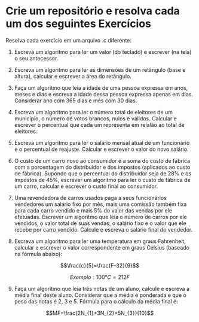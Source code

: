 # Crie um repositório e resolva cada um dos seguintes Exercícios

Resolva cada exercício em um arquivo .c diferente:

1. Escreva um algoritmo para ler um valor (do teclado) e escrever (na tela) o seu antecessor.

2. Escreva um algoritmo para ler as dimensões de um retângulo (base e altura), calcular e escrever a área do
retângulo.

3. Faça um algoritmo que leia a idade de uma pessoa expressa em anos, meses e dias e escreva a idade dessa
pessoa expressa apenas em dias. Considerar ano com 365 dias e mês com 30 dias.

4. Escreva um algoritmo para ler o número total de eleitores de um município, o número de votos brancos, nulos
e válidos. Calcular e escrever o percentual que cada um representa em relalão ao total de eleitores.

5. Escreva um algoritmo para ler o salário mensal atual de um funcionário e o percentual de reajuste. Calcular
e escrever o valor do novo salário.

6. O custo de um carro novo ao consumidor é a soma do custo de fábrica com a porcentagem do distribuidor e dos impostos (aplicados ao custo de fábrica). Supondo que o percentual do distribuidor seja de 28% e os impostos de 45%, escrever um algoritmo para ler o custo de fábrica de um carro, calcular e escrever o custo
final ao consumidor.

7. Uma revendedora de carros usados paga a seus funcionários vendedores um salário fixo por mês, mais uma comissão também fixa para cada carro vendido e mais 5% do valor das vendas por ele efetuadas. Escrever um algoritmo que leia o número de carros por ele vendidos, o valor total de suas vendas, o salário fixo e o valor que ele recebe por carro vendido. Calcule e escreva o salário final do vendedor.

8. Escreva um algoritmo para ler uma temperatura em graus Fahrenheit, calcular e escrever o valor correspondente em graus Celsius (baseado na fórmula abaixo):

$$\frac{c}{5}=\frac{F-32}{9}$$

$$Exemplo: 100°C=212F$$

9. Faça um algoritmo que leia três notas de um aluno, calcule e escreva a média final deste aluno. Considerar que a média é ponderada e que o peso das notas é 2, 3 e 5. Fórmula para o cálculo da média final é:

$$MF=\frac{2N_{1}+3N_{2}+5N_{3}}{10}$$
